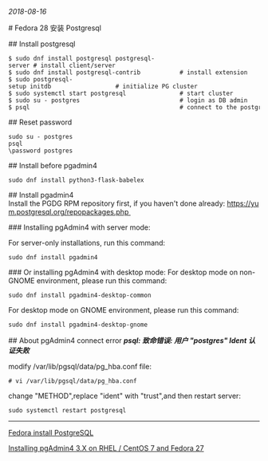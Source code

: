 *2018-08-16*

# Fedora 28 安装 Postgresql

## Install postgresql
```
$ sudo dnf install postgresql postgresql-server # install client/server
$ sudo dnf install postgresql-contrib           # install extension
$ sudo postgresql-setup initdb                  # initialize PG cluster
$ sudo systemctl start postgresql               # start cluster
$ sudo su - postgres                            # login as DB admin
$ psql                                          # connect to the postgres database
```

## Reset password
```shell
sudo su - postgres
psql
\password postgres
```
## Install before pgadmin4
```shell
sudo dnf install python3-flask-babelex
```

## Install pgadmin4
Install the PGDG RPM repository first, if you haven't done already: https://yum.postgresql.org/repopackages.php 

### Installing pgAdmin4 with server mode:

For server-only installations, run this command:
```shell
sudo dnf install pgadmin4
```

### Or installing pgAdmin4 with desktop mode:
For desktop mode on non-GNOME environment, please run this command:
```shell
sudo dnf install pgadmin4-desktop-common
```
For desktop mode on GNOME environment, please run this command:
```shell
sudo dnf install pgadmin4-desktop-gnome
```

## About pgAdmin4 connect error
***psql: 致命错误: 用户 "postgres" Ident 认证失败***

modify /var/lib/pgsql/data/pg_hba.conf file:
```
# vi /var/lib/pgsql/data/pg_hba.conf
```
change "METHOD",replace "ident" with "trust",and then restart server:
```shell
sudo systemctl restart postgresql
```

---
[Fedora install PostgreSQL](https://developer.fedoraproject.org/tech/database/postgresql/about.html "Fedora install PostgreSQL")

[Installing pgAdmin4 3.X on RHEL / CentOS 7 and Fedora 27](https://people.planetpostgresql.org/devrim/index.php?/archives/96-Installing-pgAdmin4-3.X-on-RHEL-CentOS-7-and-Fedora-27.html "Installing pgAdmin4 3.X on RHEL / CentOS 7 and Fedora 27")